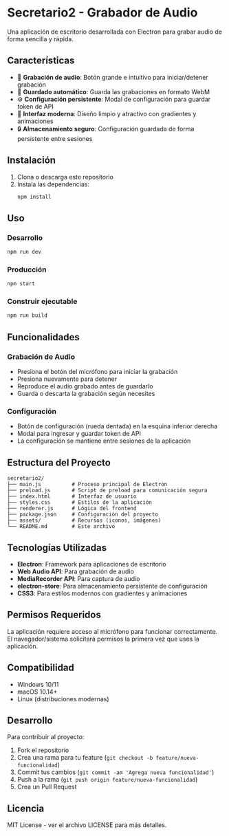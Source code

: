 # Secretario2 - Grabador de Audio

Una aplicación de escritorio desarrollada con Electron para grabar audio de forma sencilla y rápida.

## Características

- 🎤 **Grabación de audio**: Botón grande e intuitivo para iniciar/detener grabación
- 💾 **Guardado automático**: Guarda las grabaciones en formato WebM
- ⚙️ **Configuración persistente**: Modal de configuración para guardar token de API
- 🎨 **Interfaz moderna**: Diseño limpio y atractivo con gradientes y animaciones
- 🔒 **Almacenamiento seguro**: Configuración guardada de forma persistente entre sesiones

## Instalación

1. Clona o descarga este repositorio
2. Instala las dependencias:
   ```bash
   npm install
   ```

## Uso

### Desarrollo
```bash
npm run dev
```

### Producción
```bash
npm start
```

### Construir ejecutable
```bash
npm run build
```

## Funcionalidades

### Grabación de Audio
- Presiona el botón del micrófono para iniciar la grabación
- Presiona nuevamente para detener
- Reproduce el audio grabado antes de guardarlo
- Guarda o descarta la grabación según necesites

### Configuración
- Botón de configuración (rueda dentada) en la esquina inferior derecha
- Modal para ingresar y guardar token de API
- La configuración se mantiene entre sesiones de la aplicación

## Estructura del Proyecto

```
secretario2/
├── main.js          # Proceso principal de Electron
├── preload.js       # Script de preload para comunicación segura
├── index.html       # Interfaz de usuario
├── styles.css       # Estilos de la aplicación
├── renderer.js      # Lógica del frontend
├── package.json     # Configuración del proyecto
├── assets/          # Recursos (iconos, imágenes)
└── README.md        # Este archivo
```

## Tecnologías Utilizadas

- **Electron**: Framework para aplicaciones de escritorio
- **Web Audio API**: Para grabación de audio
- **MediaRecorder API**: Para captura de audio
- **electron-store**: Para almacenamiento persistente de configuración
- **CSS3**: Para estilos modernos con gradientes y animaciones

## Permisos Requeridos

La aplicación requiere acceso al micrófono para funcionar correctamente. El navegador/sistema solicitará permisos la primera vez que uses la aplicación.

## Compatibilidad

- Windows 10/11
- macOS 10.14+
- Linux (distribuciones modernas)

## Desarrollo

Para contribuir al proyecto:

1. Fork el repositorio
2. Crea una rama para tu feature (`git checkout -b feature/nueva-funcionalidad`)
3. Commit tus cambios (`git commit -am 'Agrega nueva funcionalidad'`)
4. Push a la rama (`git push origin feature/nueva-funcionalidad`)
5. Crea un Pull Request

## Licencia

MIT License - ver el archivo LICENSE para más detalles.
